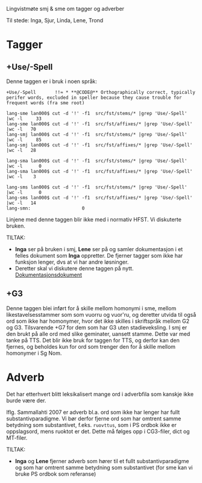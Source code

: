 Lingvistmøte smj & sme om tagger og adverber

Til stede: Inga, Sjur, Linda, Lene, Trond

#  Tagger

##  +Use/-Spell

Denne taggen er i bruk i noen språk:

```
+Use/-Spell       !!≈ * **@CODE@** Orthographically correct, typically perifer words, excluded in speller because they cause trouble for frequent words (fra sme root)

lang-sme lan000$ cut -d '!' -f1  src/fst/stems/* |grep 'Use/-Spell' |wc -l     33
lang-sme lan000$ cut -d '!' -f1  src/fst/affixes/* |grep 'Use/-Spell' |wc -l   70
lang-smj lan000$ cut -d '!' -f1  src/fst/stems/* |grep 'Use/-Spell' |wc -l     85
lang-smj lan000$ cut -d '!' -f1  src/fst/affixes/* |grep 'Use/-Spell' |wc -l   28

lang-sma lan000$ cut -d '!' -f1  src/fst/stems/* |grep 'Use/-Spell' |wc -l      0
lang-sma lan000$ cut -d '!' -f1  src/fst/affixes/* |grep 'Use/-Spell' |wc -l    3

lang-sms lan000$ cut -d '!' -f1  src/fst/stems/* |grep 'Use/-Spell' |wc -l      0
lang-sms lan000$ cut -d '!' -f1  src/fst/affixes/* |grep 'Use/-Spell' |wc -l   14
lang-smn:                   0
 ```

Linjene med denne taggen blir ikke med i normativ HFST. Vi diskuterte bruken.

TILTAK:

* **Inga** ser på bruken i smj, **Lene** ser på og samler dokumentasjon i et felles dokument som **Inga** oppretter. De fjerner tagger som ikke har funksjon lenger, dvs at vi har andre løsninger. 
* Deretter skal vi diskutere denne taggen på nytt.
[Dokumentasjonsdokument](https://giellalt.github.io/lang/smi/minusspelltag.html)

##  +G3  
Denne taggen blei inført for å skille mellom homonymi i sme, mellom likestavelsesstammer som som vuorru og vuor'ru, og deretter utvida til også ord som ikke har homonymer, hvor det ikke skilles i skriftspråk mellom G2 og G3. Tilsvarende +G7 for dem som har G3 uten stadieveksling. I smj er den brukt på alle ord med slike geminater, uansett stamme. Dette var med tanke på TTS. Det blir ikke bruk for taggen for TTS, og derfor kan den fjernes, og beholdes kun for ord som trenger den for å skille mellom homonymer i Sg Nom.

#  Adverb

Det har etterhvert blitt leksikalisert mange ord i adverbfila som kanskje ikke burde være der.

Iflg. Sammallahti 2007 er adverb bl.a. ord som ikke har lenger har fullt substantivparadigme. Vi bør derfor fjerne ord som har omtrent samme betydning som substantivet, f.eks. `ruovttus`, som i PS ordbok ikke er oppslagsord, mens ruoktot er det. Dette må følges opp i CG3-filer, dict og MT-filer.

TILTAK:
* **Inga** og **Lene** fjerner adverb som hører til et fullt substantivparadigme og som har omtrent samme betydning som substantivet (for sme kan vi bruke PS ordbok som referanse)


